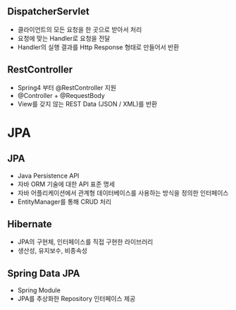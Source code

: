 ## DispatcherServlet
- 클라이언트의 모든 요청을 한 곳으로 받아서 처리
- 요청에 맞는 Handler로 요청을 전달
- Handler의 실행 결과를 Http Response 형태로 만들어서 반환

## RestController
- Spring4 부터 @RestController 지원
- @Controller + @RequestBody
- View를 갖지 않는 REST Data (JSON / XML)를 반환

# JPA
## JPA
- Java Persistence API
- 자바 ORM 기술에 대한 API 표준 명세
- 자바 어플리케이션에서 관계형 데이터베이스를 사용하는 방식을 정의한 인터페이스
- EntityManager를 통해 CRUD 처리

## Hibernate
- JPA의 구현체, 인터페이스를 직접 구현한 라이브러리
- 생산성, 유지보수, 비종속성

## Spring Data JPA
- Spring Module
- JPA를 추상화한 Repository 인터페이스 제공
